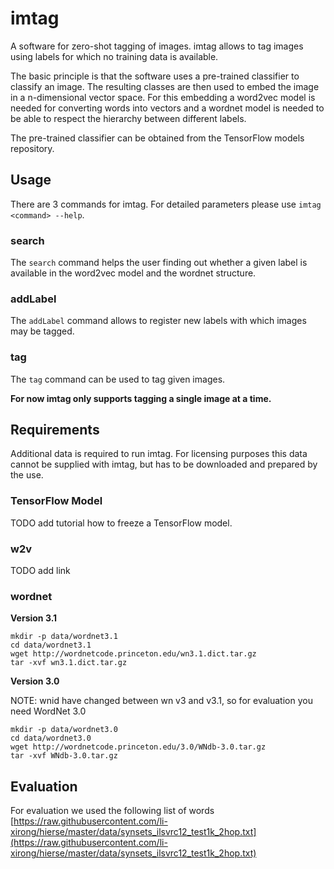 # imtag

A software for zero-shot tagging of images. imtag allows to tag images using labels for which no training data is available.

The basic principle is that the software uses a pre-trained classifier to classify an image. The resulting classes are then used
to embed the image in a n-dimensional vector space. For this embedding a word2vec model is needed for converting words into vectors
and a wordnet model is needed to be able to respect the hierarchy between different labels.

The pre-trained classifier can be obtained from the TensorFlow models repository.

## Usage

There are 3 commands for imtag. For detailed parameters please use `imtag <command> --help`.

### search

The `search` command helps the user finding out whether a given label is available in the word2vec model and the wordnet structure.

### addLabel

The `addLabel` command allows to register new labels with which images may be tagged.

### tag

The `tag` command can be used to tag given images.

**For now imtag only supports tagging a single image at a time.**

## Requirements

Additional data is required to run imtag. For licensing purposes this data cannot be supplied with imtag, but has to be downloaded and prepared by the use.

### TensorFlow Model

TODO add tutorial how to freeze a TensorFlow model.

### w2v

TODO add link

### wordnet

**Version 3.1**

```
mkdir -p data/wordnet3.1
cd data/wordnet3.1
wget http://wordnetcode.princeton.edu/wn3.1.dict.tar.gz
tar -xvf wn3.1.dict.tar.gz
```

**Version 3.0**

NOTE: wnid have changed between wn v3 and v3.1, so for evaluation you need WordNet 3.0

```
mkdir -p data/wordnet3.0
cd data/wordnet3.0
wget http://wordnetcode.princeton.edu/3.0/WNdb-3.0.tar.gz
tar -xvf WNdb-3.0.tar.gz
```


## Evaluation

For evaluation we used the following list of words [https://raw.githubusercontent.com/li-xirong/hierse/master/data/synsets_ilsvrc12_test1k_2hop.txt](https://raw.githubusercontent.com/li-xirong/hierse/master/data/synsets_ilsvrc12_test1k_2hop.txt)
